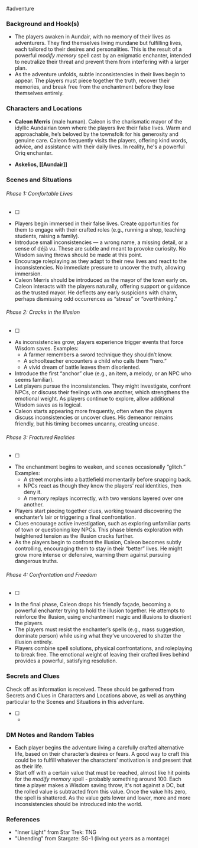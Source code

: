  #adventure 

### Background and Hook(s)

* The players awaken in Aundair, with no memory of their lives as adventurers. They find themselves living mundane but fulfilling lives, each tailored to their desires and personalities. This is the result of a powerful *modify memory* spell cast by an enigmatic enchanter, intended to neutralize their threat and prevent them from interfering with a larger plan.
* As the adventure unfolds, subtle inconsistencies in their lives begin to appear. The players must piece together the truth, recover their memories, and break free from the enchantment before they lose themselves entirely.

### Characters and Locations

* **Caleon Merris** (male human). Caleon is the charismatic mayor of the idyllic Aundairian town where the players live their false lives. Warm and approachable, he’s beloved by the townsfolk for his generosity and genuine care. Caleon frequently visits the players, offering kind words, advice, and assistance with their daily lives. In reality, he's a powerful Oriq enchanter.

* **Askelios, [[Aundair]]**

### Scenes and Situations

###### Phase 1: Comfortable Lives
 - [ ] 
- Players begin immersed in their false lives. Create opportunities for them to engage with their crafted roles (e.g., running a shop, teaching students, raising a family).
- Introduce small inconsistencies — a wrong name, a missing detail, or a sense of déjà vu. These are subtle and meant to provoke curiosity. No Wisdom saving throws should be made at this point.
- Encourage roleplaying as they adapt to their new lives and react to the inconsistencies. No immediate pressure to uncover the truth, allowing immersion.
- Caleon Merris should be introduced as the mayor of the town early on. Caleon interacts with the players naturally, offering support or guidance as the trusted mayor. He deflects any early suspicions with charm, perhaps dismissing odd occurrences as “stress” or “overthinking.”

###### Phase 2: Cracks in the Illusion
 - [ ] 
- As inconsistencies grow, players experience trigger events that force Wisdom saves. Examples:
	- A farmer remembers a sword technique they shouldn’t know.
	- A schoolteacher encounters a child who calls them “hero.”
	- A vivid dream of battle leaves them disoriented.
- Introduce the first “anchor” clue (e.g., an item, a melody, or an NPC who seems familiar).
- Let players pursue the inconsistencies. They might investigate, confront NPCs, or discuss their feelings with one another, which strengthens the emotional weight. As players continue to explore, allow additional Wisdom saves as is logical.
- Caleon starts appearing more frequently, often when the players discuss inconsistencies or uncover clues. His demeanor remains friendly, but his timing becomes uncanny, creating unease.

###### Phase 3: Fractured Realities
 - [ ] 
- The enchantment begins to weaken, and scenes occasionally “glitch.” Examples:
	- A street morphs into a battlefield momentarily before snapping back.
	- NPCs react as though they know the players’ real identities, then deny it.
	- A memory replays incorrectly, with two versions layered over one another.
- Players start piecing together clues, working toward discovering the enchanter’s lair or triggering a final confrontation.
- Clues encourage active investigation, such as exploring unfamiliar parts of town or questioning key NPCs. This phase blends exploration with heightened tension as the illusion cracks further.
- As the players begin to confront the illusion, Caleon becomes subtly controlling, encouraging them to stay in their “better” lives. He might grow more intense or defensive, warning them against pursuing dangerous truths.

###### Phase 4: Confrontation and Freedom
 - [ ] 
- In the final phase, Caleon drops his friendly façade, becoming a powerful enchanter trying to hold the illusion together. He attempts to reinforce the illusion, using enchantment magic and illusions to disorient the players.
- The players must resist the enchanter’s spells (e.g., mass suggestion, dominate person) while using what they’ve uncovered to shatter the illusion entirely.
- Players combine spell solutions, physical confrontations, and roleplaying to break free. The emotional weight of leaving their crafted lives behind provides a powerful, satisfying resolution.

### Secrets and Clues
Check off as information is received. These should be gathered from Secrets and Clues in Characters and Locations above, as well as anything particular to the Scenes and Situations in this adventure.

 - [ ] -

### DM Notes and Random Tables

- Each player begins the adventure living a carefully crafted alternative life, based on their character’s desires or fears. A good way to craft this could be to fulfill whatever the characters' motivation is and present that as their life.
- Start off with a certain value that must be reached, almost like hit points for the *modify memory* spell - probably something around 100. Each time a player makes a Wisdom saving throw, it's not against a DC, but the rolled value is subtracted from this value. Once the value hits zero, the spell is shattered. As the value gets lower and lower, more and more inconsistencies should be introduced into the world.

### References

- "Inner Light" from Star Trek: TNG
- "Unending" from Stargate: SG-1 (living out years as a montage)
